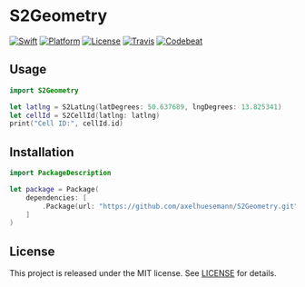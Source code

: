 # S2Geometry

[![Swift][swift-badge]][swift-url]
[![Platform][platform-badge]][platform-url]
[![License][mit-badge]][mit-url]
[![Travis][travis-badge]][travis-url]
[![Codebeat][codebeat-badge]][codebeat-url]

## Usage

```swift
import S2Geometry

let latlng = S2LatLng(latDegrees: 50.637689, lngDegrees: 13.825341)
let cellId = S2CellId(latlng: latlng)
print("Cell ID:", cellId.id)
```

## Installation

```swift
import PackageDescription

let package = Package(
    dependencies: [
        .Package(url: "https://github.com/axelhuesemann/S2Geometry.git", majorVersion: 0, minor: 3),
    ]
)
```

## License

This project is released under the MIT license. See [LICENSE](LICENSE) for details.

[swift-badge]: https://img.shields.io/badge/Swift-3.0-orange.svg?style=flat
[swift-url]: https://swift.org
[platform-badge]: https://img.shields.io/badge/Platforms-OS%20X%20--%20Linux-lightgray.svg?style=flat
[platform-url]: https://swift.org
[mit-badge]: https://img.shields.io/badge/License-MIT-blue.svg?style=flat
[mit-url]: https://tldrlegal.com/license/mit-license
[travis-badge]: https://travis-ci.org/axelhuesemann/S2Geometry.svg?branch=master
[travis-url]: https://travis-ci.org/axelhuesemann/S2Geometry
[codebeat-badge]: https://codebeat.co/badges/e810900c-b5ff-4480-b66a-06068bff979d
[codebeat-url]: https://codebeat.co/projects/github-com-alex-alex-s2geometry
